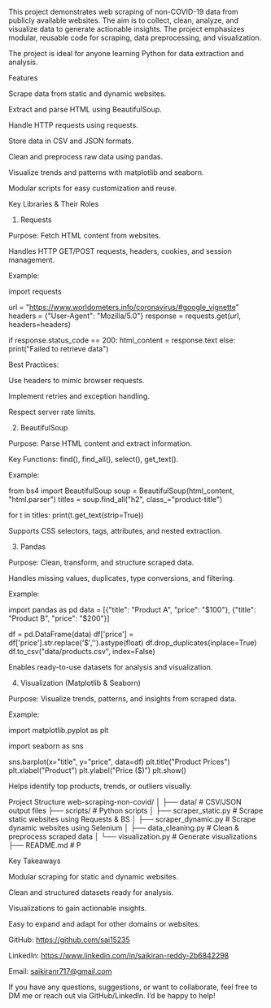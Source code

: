 This project demonstrates web scraping of non-COVID-19 data from publicly available websites. The aim is to collect, clean, analyze, and visualize data to generate actionable insights. The project emphasizes 
modular, reusable code for scraping, data preprocessing, and visualization.

The project is ideal for anyone learning Python for data extraction and analysis.

Features

Scrape data from static and dynamic websites.

Extract and parse HTML using BeautifulSoup.

Handle HTTP requests using requests.

Store data in CSV and JSON formats.

Clean and preprocess raw data using pandas.

Visualize trends and patterns with matplotlib and seaborn.

Modular scripts for easy customization and reuse.



Key Libraries & Their Roles
1. Requests
   
Purpose: Fetch HTML content from websites.

Handles HTTP GET/POST requests, headers, cookies, and session management.

Example:

import requests

url = "https://www.worldometers.info/coronavirus/#google_vignette"
headers = {"User-Agent": "Mozilla/5.0"}
response = requests.get(url, headers=headers)

if response.status_code == 200:
    html_content = response.text
else:
    print("Failed to retrieve data")


Best Practices:

Use headers to mimic browser requests.

Implement retries and exception handling.

Respect server rate limits.


2. BeautifulSoup
   
Purpose: Parse HTML content and extract information.

Key Functions: find(), find_all(), select(), get_text().

Example:

from bs4 import BeautifulSoup
soup = BeautifulSoup(html_content, "html.parser")
titles = soup.find_all("h2", class_="product-title")

for t in titles:
    print(t.get_text(strip=True))


Supports CSS selectors, tags, attributes, and nested extraction.


3. Pandas
   
Purpose: Clean, transform, and structure scraped data.

Handles missing values, duplicates, type conversions, and filtering.

Example:

import pandas as pd
data = [{"title": "Product A", "price": "$100"},
        {"title": "Product B", "price": "$200"}]

df = pd.DataFrame(data)
df['price'] = df['price'].str.replace('$','').astype(float)
df.drop_duplicates(inplace=True)
df.to_csv("data/products.csv", index=False)

Enables ready-to-use datasets for analysis and visualization.

4. Visualization (Matplotlib & Seaborn)
   
Purpose: Visualize trends, patterns, and insights from scraped data.

Example:

import matplotlib.pyplot as plt

import seaborn as sns

sns.barplot(x="title", y="price", data=df)
plt.title("Product Prices")
plt.xlabel("Product")
plt.ylabel("Price ($)")
plt.show()


Helps identify top products, trends, or outliers visually.

Project Structure
web-scraping-non-covid/
│
├── data/                     # CSV/JSON output files
├── scripts/                  # Python scripts
│   ├── scraper_static.py     # Scrape static websites using Requests & BS
│   ├── scraper_dynamic.py    # Scrape dynamic websites using Selenium
│   ├── data_cleaning.py      # Clean & preprocess scraped data
│   └── visualization.py      # Generate visualizations
├── README.md                 # P




Key Takeaways

Modular scraping for static and dynamic websites.

Clean and structured datasets ready for analysis.

Visualizations to gain actionable insights.

Easy to expand and adapt for other domains or websites.


GitHub: https://github.com/sai15235

LinkedIn: https://www.linkedin.com/in/saikiran-reddy-2b6842298

Email: saikiranr717@gmail.com


If you have any questions, suggestions, or want to collaborate, feel free to DM me or reach out via GitHub/LinkedIn. I’d be happy to help!
